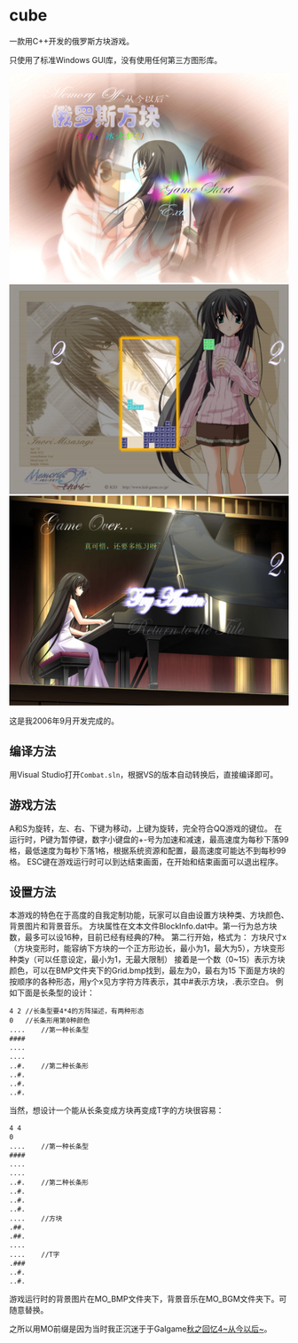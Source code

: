 # cube

一款用C++开发的俄罗斯方块游戏。

只使用了标准Windows GUI库，没有使用任何第三方图形库。

![开始画面](sample-image/Cube-title.png)
![游戏画面](sample-image/Cube-playing.png)
![结局画面](sample-image/Cube-end.png)

这是我2006年9月开发完成的。

## 编译方法

用Visual Studio打开`Combat.sln`，根据VS的版本自动转换后，直接编译即可。

## 游戏方法

A和S为旋转，左、右、下键为移动，上键为旋转，完全符合QQ游戏的键位。
在运行时，P键为暂停键，数字小键盘的+-号为加速和减速，最高速度为每秒下落99格，最低速度为每秒下落1格，根据系统资源和配置，最高速度可能达不到每秒99格。
ESC键在游戏运行时可以到达结束画面，在开始和结束画面可以退出程序。

## 设置方法

本游戏的特色在于高度的自我定制功能，玩家可以自由设置方块种类、方块颜色、背景图片和背景音乐。
方块属性在文本文件BlockInfo.dat中。第一行为总方块数，最多可以设16种，目前已经有经典的7种。
第二行开始，格式为：
方块尺寸x（方块变形时，能容纳下方块的一个正方形边长，最小为1，最大为5），方块变形种类y（可以任意设定，最小为1，无最大限制）
接着是一个数（0~15）表示方块颜色，可以在BMP文件夹下的Grid.bmp找到，最左为0，最右为15
下面是方块的按顺序的各种形态，用y个x见方字符方阵表示，其中#表示方块，.表示空白。
例如下面是长条型的设计：

```
4 2	//长条型要4*4的方阵描述，有两种形态
0	//长条形用第0种颜色
....	//第一种长条型
####
....
....
..#.	//第二种长条形
..#.
..#.
..#.
```

当然，想设计一个能从长条变成方块再变成T字的方块很容易：

```
4 4
0
....	//第一种长条型
####
....
....
..#.	//第二种长条形
..#.
..#.
..#.
....	//方块
.##.
.##.
....
....	//T字
.###
..#.
..#.
```

游戏运行时的背景图片在MO_BMP文件夹下，背景音乐在MO_BGM文件夹下。可随意替换。

之所以用MO前缀是因为当时我正沉迷于于Galgame[秋之回忆4~从今以后~](https://baike.baidu.com/item/%E7%A7%8B%E4%B9%8B%E5%9B%9E%E5%BF%864%EF%BC%9A%E4%BB%8E%E4%BB%8A%E4%BB%A5%E5%90%8E)。

